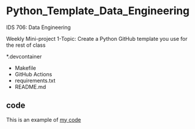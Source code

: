 # Python_Template_Data_Engineering
IDS 706: Data Engineering 

Weekly Mini-project 1-Topic:  Create a Python GitHub template you use for the rest of class 

*.devcontainer
* Makefile
* GitHub Actions
* requirements.txt
* README.md

## code 

This is an example of [my code](https://github.com/Keonnartey/Python_Template_Data_Engineering/blob/ef368639a4e05db2004fdac43f6251e446e4923b/main.py)
